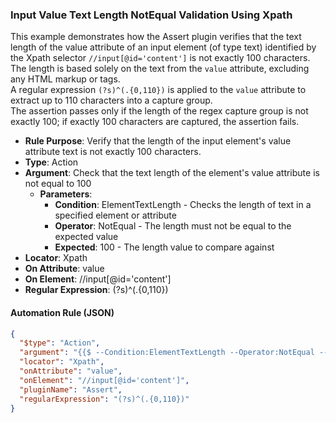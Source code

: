 ### Input Value Text Length NotEqual Validation Using Xpath

This example demonstrates how the Assert plugin verifies that the text length of the value attribute of an input element (of type text) identified by the Xpath selector `//input[@id='content']` is not exactly 100 characters.  
The length is based solely on the text from the `value` attribute, excluding any HTML markup or tags.  
A regular expression `(?s)^(.{0,110})` is applied to the `value` attribute to extract up to 110 characters into a capture group.  
The assertion passes only if the length of the regex capture group is not exactly 100; if exactly 100 characters are captured, the assertion fails.

- **Rule Purpose**: Verify that the length of the input element's value attribute text is not exactly 100 characters.  
- **Type**: Action  
- **Argument**: Check that the text length of the element's value attribute is not equal to 100  
  - **Parameters**:  
    - **Condition**: ElementTextLength - Checks the length of text in a specified element or attribute  
    - **Operator**: NotEqual - The length must not be equal to the expected value  
    - **Expected**: 100 - The length value to compare against  
- **Locator**: Xpath  
- **On Attribute**: value  
- **On Element**: //input[@id='content']  
- **Regular Expression**: (?s)^(.{0,110})

#### Automation Rule (JSON)

```json
{
  "$type": "Action",
  "argument": "{{$ --Condition:ElementTextLength --Operator:NotEqual --Expected:100}}",
  "locator": "Xpath",
  "onAttribute": "value",
  "onElement": "//input[@id='content']",
  "pluginName": "Assert",
  "regularExpression": "(?s)^(.{0,110})"
}
```
